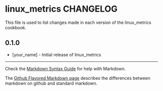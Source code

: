 linux_metrics CHANGELOG
=======================

This file is used to list changes made in each version of the linux_metrics cookbook.

0.1.0
-----
- [your_name] - Initial release of linux_metrics

- - -
Check the [Markdown Syntax Guide](http://daringfireball.net/projects/markdown/syntax) for help with Markdown.

The [Github Flavored Markdown page](http://github.github.com/github-flavored-markdown/) describes the differences between markdown on github and standard markdown.
